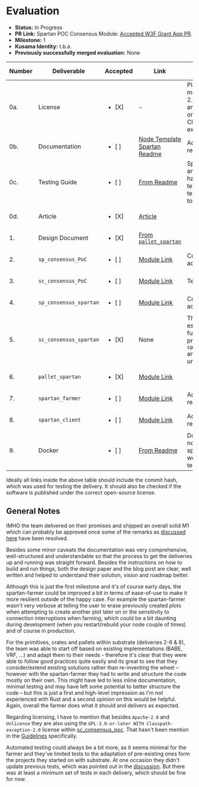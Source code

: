 # Evaluation

- **Status:** In Progress
- **PR Link:** Spartan POC Consensus Module: [Accepted W3F Grant App PR](https://github.com/w3f/Open-Grants-Program/pull/357).
- **Milestone:** 1
- **Kusama Identity:** t.b.a.
- **Previously successfully merged evaluation:** None

| Number | Deliverable            | Accepted              | Link                                                                                                                                                    | Evaluation Notes                                                                               |
| ------ | ---------------------- | --------------------- | ------------------------------------------------------------------------------------------------------------------------------------------------------- | ---------------------------------------------------------------------------------------------- |
| 0a.    | License                | <ul><li>[X]</li></ul> | -                                                                                                                                                       | Placed in each module: Apache 2.0, Unlicense and GPL-3.0-or-later WITH Classpath-exception-2.0 |
| 0b.    | Documentation          | <ul><li>[ ]</li></ul> | [Node Template Spartan Readme](https://github.com/subspace/substrate/blob/a88f2703ee153cdb5ae67e6e047bc86076370b60/bin/node-template-spartan/README.md) | Adjustments requested                                                                          |
| 0c.    | Testing Guide          | <ul><li>[ ]</li></ul> | [From Readme](https://github.com/subspace/substrate/blob/a88f2703ee153cdb5ae67e6e047bc86076370b60/bin/node-template-spartan/README.md#run-tests)        | Spartan, PoC, and Farmer all have minimal tests, one set of tests still needs to be delivered  |
| 0d.    | Article                | <ul><li>[X]</li></ul> | [Article](https://medium.com/@jeremiahwagstaff/bringing-poc-consensus-to-substrate-d49d49a912bd)                                                        |                                                                                                |
| 1.     | Design Document        | <ul><li>[X]</li></ul> | [From `pallet_spartan`](https://github.com/subspace/substrate/blob/a88f2703ee153cdb5ae67e6e047bc86076370b60/frame/spartan/design.md)                    |                                                                                                |
| 2.     | `sp_consensus_PoC`     | <ul><li>[ ]</li></ul> | [Module Link](https://github.com/subspace/substrate/tree/bfe9476526780ba4182d518764bc11e320222cc5/primitives/consensus/poc)                             | Copyright/Author adjustments                                                                   |
| 3.     | `sc_consensus_PoC`     | <ul><li>[ ]</li></ul> | [Module Link](https://github.com/subspace/substrate/tree/a48694d8a31afb369bdaa57d34a80e52f8c8445b/client/consensus/poc)                                 | Tests missing                                                                                  |
| 4.     | `sp_consensus_spartan` | <ul><li>[ ]</li></ul> | [Module Link](https://github.com/subspace/substrate/tree/385ba07f119f7b5163cb4876771a5854a24028e9/primitives/consensus/spartan)                         | Copyright/Author adjustments                                                                   |
| 5.     | `sc_consensus_spartan` | <ul><li>[X]</li></ul> | None                                                                                                                                                    | This is essentially the functionality provided by `spartan-farmer` and proved unessecary.      |
| 6.     | `pallet_spartan`       | <ul><li>[X]</li></ul> | [Module Link](https://github.com/subspace/substrate/tree/c0e058ff8da7a8ba25dde936adc9eecb4d22beb0/frame/spartan)                                        |                                                                                                |
| 7.     | `spartan_farmer`       | <ul><li>[ ]</li></ul> | [Module Link](https://github.com/subspace/spartan-farmer/tree/e6d5f866e09eecc1629f433c67c841fcefcbdd47)                                                 | Adjustments requested                                                                          |
| 8.     | `spartan_client`       | <ul><li>[ ]</li></ul> | [Module Link](https://github.com/subspace/substrate/tree/a88f2703ee153cdb5ae67e6e047bc86076370b60/bin/node-template-spartan)                            | Adjustments requested                                                                          |
| 9.     | Docker                 | <ul><li>[ ]</li></ul> | [From Readme](https://github.com/subspace/substrate/blob/a88f2703ee153cdb5ae67e6e047bc86076370b60/bin/node-template-spartan/README.md#run-with-docker)  | Docker image for node-template-spartan didn't work during my test (OSX)                        |

Ideally all links inside the above table should include the commit hash,
which was used for testing the delivery. It should also be checked if the software is published under the correct open-source license.

## General Notes

IMHO the team delivered on their promises and shipped an overall solid M1 which can probably be approved once some of the remarks as [discussed here](https://github.com/w3f/Grant-Milestone-Delivery/pull/165#issuecomment-835794353) have been resolved.

Besides some minor caveats the documentation was very comprehensive, well-structured and understandable so that the process to get the deliveries up and running was straight forward. Besides the instructions on how to build and run things, both the design paper and the blog post are clear, well written and helped to understand their solution, vision and roadmap better.

Although this is just the first milestone and it's of course early days, the spartan-farmer could be improved a bit in terms of ease-of-use to make it more resilient outside of the happy case. For example the spartan-farmer wasn't very verbose at telling the user to erase previously created plots when attempting to create another plot later on or the sensitivity to connection interruptions when farming, which could be a bit daunting during development (when you restart/rebuild your node couple of times) and of course in production.

For the primitives, crates and pallets within substrate (deliveries 2-6 & 8), the team was able to start off based on existing implementations (BABE, VRF, ...) and adapt them to their needs - therefore it's clear that they were able to follow good practices quite easily and its great to see that they consider/extend existing solutions rather than re-inventing the wheel – however with the spartan-farmer they had to write and structure the code mostly on their own. This might have led to less inline documentation, minimal testing and may have left some potential to better structure the code – but this is just a first and high-level impression as I'm not experienced with Rust and a second opinion on this would be helpful. Again, overall the farmer does what it should and delivers as expected.

Regarding licensing, I have to mention that besides `Apache-2.0` and `Unlicense` they are also using the `GPL-3.0-or-later WITH Classpath-exception-2.0` license within [sc_consensus_poc](https://github.com/subspace/substrate/blob/poc/client/consensus/poc/README.md). That hasn't been mention in the [Guidelines](https://github.com/w3f/General-Grants-Program/blob/master/grants/milestone-deliverables-guidelines.md) specifically.

Automated testing could always be a bit more, as it seems minimal for the farmer and they've limited tests to the adaptation of pre-existing ones form the projects they started on with substrate. At one occasion they didn't update previous tests, which was pointed out in the [discussion](https://github.com/w3f/Grant-Milestone-Delivery/pull/165#issuecomment-835794353). But there was at least a minimum set of tests in each delivery, which should be fine for now.
